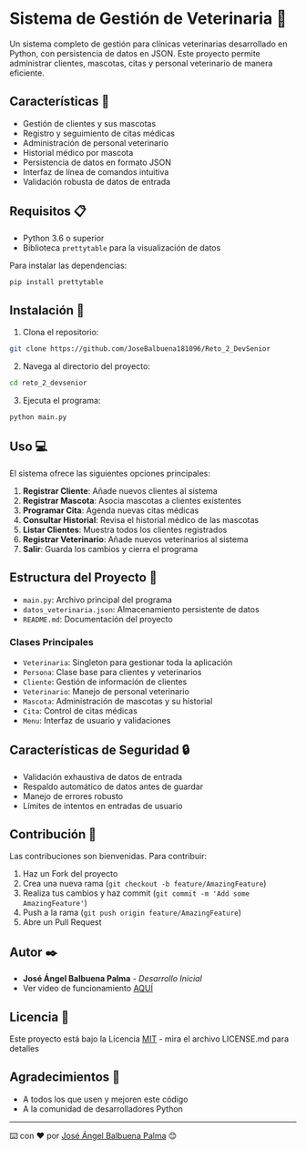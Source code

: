 # Sistema de Gestión de Veterinaria 🐾

Un sistema completo de gestión para clínicas veterinarias desarrollado en Python, con persistencia de datos en JSON. Este proyecto permite administrar clientes, mascotas, citas y personal veterinario de manera eficiente.

## Características 🌟

- Gestión de clientes y sus mascotas
- Registro y seguimiento de citas médicas
- Administración de personal veterinario
- Historial médico por mascota
- Persistencia de datos en formato JSON
- Interfaz de línea de comandos intuitiva
- Validación robusta de datos de entrada

## Requisitos 📋

- Python 3.6 o superior
- Biblioteca `prettytable` para la visualización de datos

Para instalar las dependencias:
```bash
pip install prettytable
```

## Instalación 🔧

1. Clona el repositorio:
```bash
git clone https://github.com/JoseBalbuena181096/Reto_2_DevSenior
```

2. Navega al directorio del proyecto:
```bash
cd reto_2_devsenior
```

3. Ejecuta el programa:
```bash
python main.py
```

## Uso 💻

El sistema ofrece las siguientes opciones principales:

1. **Registrar Cliente**: Añade nuevos clientes al sistema
2. **Registrar Mascota**: Asocia mascotas a clientes existentes
3. **Programar Cita**: Agenda nuevas citas médicas
4. **Consultar Historial**: Revisa el historial médico de las mascotas
5. **Listar Clientes**: Muestra todos los clientes registrados
6. **Registrar Veterinario**: Añade nuevos veterinarios al sistema
7. **Salir**: Guarda los cambios y cierra el programa

## Estructura del Proyecto 📁

- `main.py`: Archivo principal del programa
- `datos_veterinaria.json`: Almacenamiento persistente de datos
- `README.md`: Documentación del proyecto

### Clases Principales

- `Veterinaria`: Singleton para gestionar toda la aplicación
- `Persona`: Clase base para clientes y veterinarios
- `Cliente`: Gestión de información de clientes
- `Veterinario`: Manejo de personal veterinario
- `Mascota`: Administración de mascotas y su historial
- `Cita`: Control de citas médicas
- `Menu`: Interfaz de usuario y validaciones

## Características de Seguridad 🔒

- Validación exhaustiva de datos de entrada
- Respaldo automático de datos antes de guardar
- Manejo de errores robusto
- Límites de intentos en entradas de usuario

## Contribución 🤝

Las contribuciones son bienvenidas. Para contribuir:

1. Haz un Fork del proyecto
2. Crea una nueva rama (`git checkout -b feature/AmazingFeature`)
3. Realiza tus cambios y haz commit (`git commit -m 'Add some AmazingFeature'`)
4. Push a la rama (`git push origin feature/AmazingFeature`)
5. Abre un Pull Request

## Autor ✒️

- **José Ángel Balbuena Palma** - *Desarrollo Inicial*
-  Ver video de funcionamiento  [AQUÍ](https://www.youtube.com/watch?v=711KrOxIIcA) 

## Licencia 📄

Este proyecto está bajo la Licencia [MIT](https://opensource.org/licenses/MIT) - mira el archivo LICENSE.md para detalles

## Agradecimientos 💎

- A todos los que usen y mejoren este código
- A la comunidad de desarrolladores Python

---
⌨️ con ❤️ por [José Ángel Balbuena Palma](https://github.com/JoseBalbuena181096) 😊